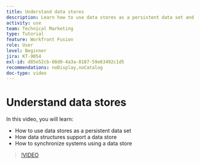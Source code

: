 ```yaml
---
title: Understand data stores
description: Learn how to use data stores as a persistent data set and how data structures support a data store in [!DNL Adobe Workfront Fusion].
activity: use
team: Technical Marketing
type: Tutorial
feature: Workfront Fusion
role: User
level: Beginner
jira: KT-9054
exl-id: d85e52cb-08d0-4a3a-8187-59e63492c1d5
recommendations: noDisplay,noCatalog
doc-type: video
---
```

# Understand data stores

In this video, you will learn:

* How to use data stores as a persistent data set 
* How data structures support a data store
* How to synchronize systems using a data store

>[!VIDEO](https://video.tv.adobe.com/v/335295/?quality=12&learn=on)
